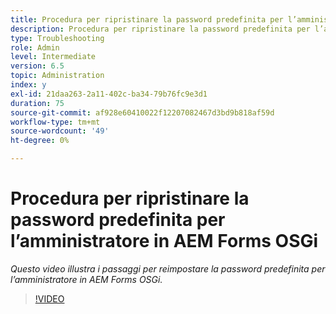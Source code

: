```yaml
---
title: Procedura per ripristinare la password predefinita per l’amministratore in AEM Forms OSGi
description: Procedura per ripristinare la password predefinita per l’amministratore in AEM Forms OSGi
type: Troubleshooting
role: Admin
level: Intermediate
version: 6.5
topic: Administration
index: y
exl-id: 21daa263-2a11-402c-ba34-79b76fc9e3d1
duration: 75
source-git-commit: af928e60410022f12207082467d3bd9b818af59d
workflow-type: tm+mt
source-wordcount: '49'
ht-degree: 0%

---
```


# Procedura per ripristinare la password predefinita per l’amministratore in AEM Forms OSGi

*Questo video illustra i passaggi per reimpostare la password predefinita per l’amministratore in AEM Forms OSGi.*

>[!VIDEO](https://video.tv.adobe.com/v/335542?quality=12&learn=on)

